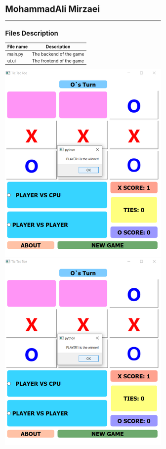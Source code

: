 # MohammadAli Mirzaei
---
## Files Description

| File name | Description |
|--- | --- |
|main.py | The backend of the game |
|ui.ui |The frontend of the game |



![calculator](Screenshot1.png)
![calculator](Screenshot1.png)
